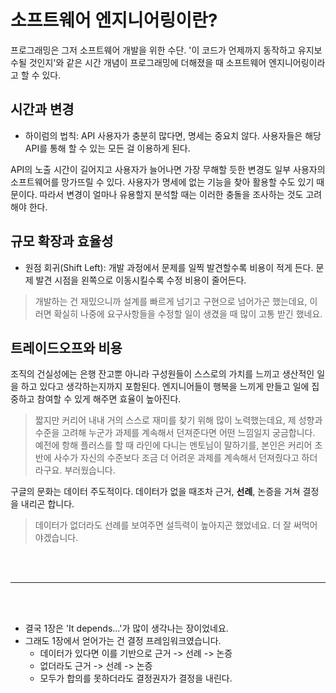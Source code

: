 # 소프트웨어 엔지니어링이란?

프로그래밍은 그저 소프트웨어 개발을 위한 수단.
'이 코드가 언제까지 동작하고 유지보수될 것인지'와 같은 시간 개념이 프로그래밍에 더해졌을 때 소프트웨어 엔지니어링이라고 할 수 있다.

## 시간과 변경

- 하이럼의 법칙: API 사용자가 충분히 많다면, 명세는 중요치 않다. 사용자들은 해당 API를 통해 할 수 있는 모든 걸 이용하게 된다.

API의 노출 시간이 길어지고 사용자가 늘어나면 가장 무해할 듯한 변경도 일부 사용자의 소프트웨어를 망가뜨릴 수 있다.
사용자가 명세에 없는 기능을 찾아 활용할 수도 있기 때문이다.
따라서 변경이 얼마나 유용할지 분석할 때는 이러한 충돌을 조사하는 것도 고려해야 한다.

## 규모 확장과 효율성

- 원점 회귀(Shift Left): 개발 과정에서 문제를 일찍 발견할수록 비용이 적게 든다. 문제 발견 시점을 왼쪽으로 이동시킬수록 수정 비용이 줄어든다.

> 개발하는 건 재밌으니까 설계를 빠르게 넘기고 구현으로 넘어가곤 했는데요, 이러면 확실히 나중에 요구사항들을 수정할 일이 생겼을 때 많이 고통 받긴 했네요.

## 트레이드오프와 비용

조직의 건실성에는 은행 잔고뿐 아니라 구성원들이 스스로의 가치를 느끼고 생산적인 일을 하고 있다고 생각하는지까지 포함된다.
엔지니어들이 행복을 느끼게 만들고 일에 집중하고 참여할 수 있게 해주면 효율이 높아진다.

> 짧지만 커리어 내내 거의 스스로 재미를 찾기 위해 많이 노력했는데요, 제 성향과 수준을 고려해 누군가 과제를 계속해서 던져준다면 어떤 느낌일지 궁금합니다.
> 예전에 항해 플러스를 할 때 라인에 다니는 멘토님이 말하기를, 본인은 커리어 초반에 사수가 자신의 수준보다 조금 더 어려운 과제를 계속해서 던져줬다고 하더라구요. 부러웠습니다.

구글의 문화는 데이터 주도적이다. 데이터가 없을 때조차 근거, **선례**, 논증을 거쳐 결정을 내리곤 합니다.

> 데이터가 없더라도 선례를 보여주면 설득력이 높아지곤 했었네요. 더 잘 써먹어야겠습니다.

<br />
<br />

---

<br />
<br />

- 결국 1장은 'It depends...'가 많이 생각나는 장이었네요.
- 그래도 1장에서 얻어가는 건 결정 프레임워크였습니다.
  - 데이터가 있다면 이를 기반으로 근거 -> 선례 -> 논증
  - 없더라도 근거 -> 선례 -> 논증
  - 모두가 합의를 못하더라도 결정권자가 결정을 내린다.

